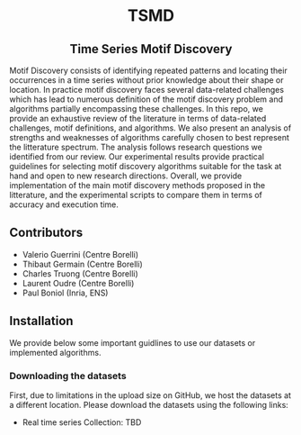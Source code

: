<h1 align="center">TSMD</h1>
<h2 align="center">Time Series Motif Discovery</h2>
<p>

Motif Discovery consists of identifying repeated patterns and locating their occurrences in a time series without prior knowledge about their shape or location. In practice motif discovery faces several data-related challenges which has lead to numerous definition of the motif discovery problem and algorithms partially encompassing these challenges. In this repo, we provide an exhaustive review of the literature in terms of data-related challenges, motif definitions, and algorithms. We also present an analysis of strengths and weaknesses of algorithms carefully chosen to best represent the litterature spectrum. The analysis follows research questions we identified from our review. Our experimental results provide practical guidelines for selecting motif discovery algorithms suitable for the task at hand and open to new research directions. Overall, we provide implementation of the main motif discovery methods proposed in the litterature, and the experimental scripts to compare them in terms of accuracy and execution time.

## Contributors

* Valerio Guerrini (Centre Borelli)
* Thibaut Germain (Centre Borelli)
* Charles Truong (Centre Borelli)
* Laurent Oudre (Centre Borelli)
* Paul Boniol (Inria, ENS)

## Installation

We provide below some important guidlines to use our datasets or implemented algorithms.

### Downloading the datasets

First, due to limitations in the upload size on GitHub, we host the datasets at a different location. Please download the datasets using the following links:

- Real time series Collection: TBD

